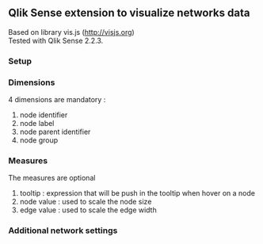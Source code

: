 <h2>Qlik Sense extension to visualize networks data</h2>

Based on library vis.js (http://visjs.org)
<br>Tested with Qlik Sense 2.2.3.

<h3>Setup</h3>

<h3>Dimensions</h3>
4 dimensions are mandatory :
<ol>
  <li>node identifier</li>
  <li>node label</li>
  <li>node parent identifier</li>
  <li>node group</li> 
</ol>

<h3>Measures</h3>
The measures are optional 
<ol>
  <li>tooltip : expression that will be push in the tooltip when hover on a node</li>
  <li>node value : used to scale the node size</li>
  <li>edge value : used to scale the edge width</li>
</ol>

<h3>Additional network settings</h3>
